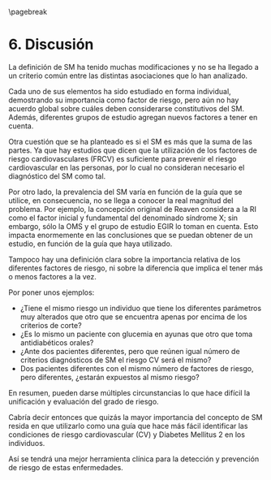 \pagebreak

# 6. Discusión

La definición de SM ha tenido muchas modificaciones y no se ha llegado a un criterio común entre las distintas asociaciones que lo han analizado. 

Cada uno de sus elementos ha sido estudiado en forma individual, demostrando su importancia como factor de riesgo, pero aún no hay acuerdo global sobre cuáles deben considerarse constitutivos del SM. Además, diferentes grupos de estudio agregan nuevos factores a tener en cuenta. 

Otra cuestión que se ha planteado es si el SM es más que la suma de las partes. Ya que hay estudios que dicen que la utilización de los factores de riesgo cardiovasculares (FRCV) es suficiente para prevenir el riesgo cardiovascular en las personas, por lo cual no consideran necesario el diagnóstico del SM como tal. 

Por otro lado, la prevalencia del SM varía en función de la guía que se utilice, en consecuencia, no se llega a conocer la real magnitud del problema. Por ejemplo, la concepción original de Reaven considera a la RI como el factor inicial y fundamental del denominado síndrome X; sin embargo, sólo la OMS y el grupo de estudio EGIR lo toman en cuenta. Esto impacta enormemente en las conclusiones que se puedan obtener de un estudio, en función de la guía que haya utilizado.

Tampoco hay una definición clara sobre la importancia relativa de los diferentes factores de riesgo, ni sobre la diferencia que implica el tener más o menos factores a la vez.

Por poner unos ejemplos: 

- ¿Tiene el mismo riesgo un individuo que tiene los diferentes parámetros muy alterados que otro que se encuentra apenas por encima de los criterios de corte?
- ¿Es lo mismo un paciente con glucemia en ayunas que otro que toma antidiabéticos orales?
- ¿Ante dos pacientes diferentes, pero que reúnen igual número de criterios diagnósticos de SM el riesgo CV será el mismo?
- Dos pacientes diferentes con el mismo número de factores de riesgo, pero diferentes, ¿estarán expuestos al mismo riesgo?

En resumen, pueden darse múltiples circunstancias lo que hace difícil la unificación y evaluación del grado de riesgo. 

Cabría decir entonces que quizás la mayor importancia del concepto de SM resida en que utilizarlo como una guía que hace más fácil identificar las condiciones de riesgo cardiovascular (CV) y Diabetes Mellitus 2 en los individuos. 

Así se tendrá una mejor herramienta clínica para la detección y prevención de riesgo de estas enfermedades. 
